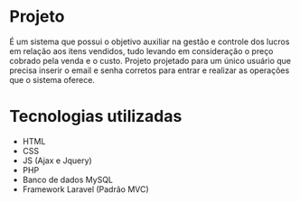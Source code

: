 # Projeto 

É um sistema que possui o objetivo auxiliar na gestão e controle dos lucros em relação aos itens vendidos, 
tudo levando em consideração o preço cobrado pela venda e o custo. Projeto projetado para um único usuário
que precisa inserir o email e senha corretos para entrar e realizar as operações que o sistema oferece.        

# Tecnologias utilizadas 

- HTML
- CSS
- JS (Ajax e Jquery)
- PHP
- Banco de dados MySQL 
- Framework Laravel (Padrão MVC)    
